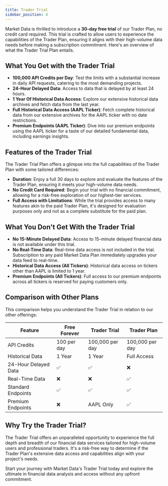 ```yaml
---
title: Trader Trial
sidebar_position: 4
---
```


Market Data is thrilled to introduce a **30-day free trial** of our Trader Plan, no credit card required. This trial is crafted to allow users to experience the capabilities of the Trader Plan, ensuring it aligns with their high-volume data needs before making a subscription commitment. Here's an overview of what the Trader Trial Plan entails.

## What You Get with the Trader Trial

- **100,000 API Credits per Day**: Test the limits with a substantial increase in daily API requests, catering to the most demanding projects.
- **24-Hour Delayed Data**: Access to data that is delayed by at least 24 hours.
- **1 Year Of Historical Data Access**: Explore our extensive historical data archives and fetch data from the last year.
- **Full Historical Data Access (AAPL Ticker)**: Fetch complete historical data from our extensive archives for the AAPL ticker with no date restrictions.
- **Premium Endpoints (AAPL Ticker)**: Dive into our premium endpoints using the AAPL ticker for a taste of our detailed fundamental data, including earnings insights.


## Features of the Trader Trial

The Trader Trial Plan offers a glimpse into the full capabilities of the Trader Plan with some tailored differences:

- **Duration**: Enjoy a full 30 days to explore and evaluate the features of the Trader Plan, ensuring it meets your high-volume data needs.
- **No Credit Card Required**: Begin your trial with no financial commitment, allowing for a risk-free exploration of our highest-tier services.
- **Full Access with Limitations**: While the trial provides access to many features akin to the paid Trader Plan, it's designed for evaluation purposes only and not as a complete substitute for the paid plan.

## What You Don't Get With the Trader Trial

- **No 15-Minute Delayed Data**: Access to 15-minute delayed financial data is not available under this trial.
- **No Real-Time Data**: Real-time data access is not included in the trial. Subscription to any paid Market Data Plan immediately upgrades your data feed to real-time.
- **Historical Data Access (All Tickers)**: Historical data access on tickers other than AAPL is limited to 1 year.
- **Premium Endpoints (All Tickers)**: Full access to our premium endpoints across all tickers is reserved for paying customers only.

## Comparison with Other Plans

This comparison helps you understand the Trader Trial in relation to our other offerings:

| Feature               | Free Forever | Trader Trial  | Trader Plan   |
|-----------------------|--------------|---------------|---------------|
| API Credits           | 100 per day  | 100,000 per day | 100,000 per day |
| Historical Data       | 1 Year       | 1 Year   | Full Access    |
| 24-Hour Delayed Data          | ✅           | ✅             | ❌             |
| Real-Time Data        | ❌           | ❌             | ✅             |
| Standard Endpoints    | ✅           | ✅             | ✅             |
| Premium Endpoints     | ❌           | AAPL Only       | ✅             |

## Why Try the Trader Trial?

The Trader Trial offers an unparalleled opportunity to experience the full depth and breadth of our financial data services tailored for high-volume users and professional traders. It's a risk-free way to determine if the Trader Plan's extensive data access and capabilities align with your project's needs.

Start your journey with Market Data's Trader Trial today and explore the ultimate in financial data analysis and access without any upfront commitment.
